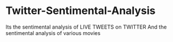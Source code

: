 # Twitter-Sentimental-Analysis
Its the sentimental analysis of LIVE TWEETS on TWITTER
And the sentimental analysis of various movies
